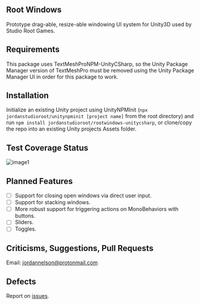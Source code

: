 ## Root Windows

Prototype drag-able, resize-able windowing UI system for Unity3D used by Studio Root Games. 

## Requirements

This package uses TextMeshProNPM-UnityCSharp, so the Unity Package Manager version of TextMeshPro must be removed using the Unity Package Manager UI in order for this package to work.

## Installation

Initialize an existing Unity project using UnityNPMInit (`npx jordanstudioroot/unitynpminit [project name]` from the root directory) and run `npm install jordanstudioroot/rootwindows-unitycsharp`, or clone/copy the repo into an existing Unity projects Assets folder.

## Test Coverage Status
![image1](https://www.dropbox.com/s/oyi0iva7i0952cu/code_coverage_7_9_2020.PNG)


## Planned Features
- [ ] Support for closing open windows via direct user input.
- [ ] Support for stacking windows.
- [ ] More robust support for triggering actions on MonoBehaviors with buttons.
- [ ] Sliders.
- [ ] Toggles.

## Criticisms, Suggestions, Pull Requests

Email: [jordannelson@protonmail.com](mailto:jordannelson@protonmail.com)

## 

## Defects

Report on [issues](https://github.com/jordanstudioroot/PROJECT_NAME/issues).
